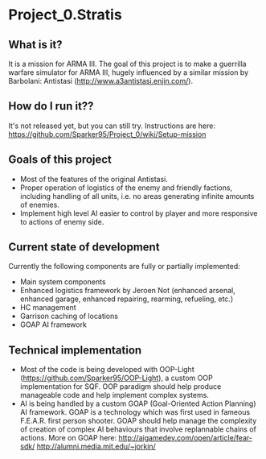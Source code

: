 # Project_0.Stratis

## What is it?
It is a mission for ARMA III. The goal of this project is to make a guerrilla warfare simulator for ARMA III, hugely influenced by a similar mission by Barbolani: Antistasi (http://www.a3antistasi.enjin.com/).

## How do I run it??
It's not released yet, but you can still try. Instructions are here: https://github.com/Sparker95/Project_0/wiki/Setup-mission

## Goals of this project
* Most of the features of the original Antistasi.
* Proper operation of logistics of the enemy and friendly factions, including handling of all units, i.e. no areas generating infinite amounts of enemies.
* Implement high level AI easier to control by player and more responsive to actions of enemy side.

## Current state of development
Currently the following components are fully or partially implemented:
* Main system components
* Enhanced logistics framework by Jeroen Not (enhanced arsenal, enhanced garage, enhanced repairing, rearming, refueling, etc.)
* HC management
* Garrison caching of locations
* GOAP AI framework

## Technical implementation
* Most of the code is being developed with OOP-Light (https://github.com/Sparker95/OOP-Light), a custom OOP implementation for SQF.
OOP paradigm should help produce manageable code and help implement complex systems.
* AI is being handled by a custom GOAP (Goal-Oriented Action Planning) AI framework. GOAP is a technology which was first used in fameous F.E.A.R. first person shooter. GOAP should help manage the complexity of creation of complex AI behaviours that involve replannable chains of actions. More on GOAP here: http://aigamedev.com/open/article/fear-sdk/ http://alumni.media.mit.edu/~jorkin/
